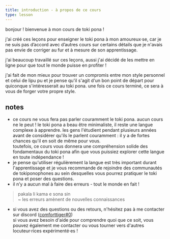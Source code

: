 ```yaml
---
title: introduction - à propos de ce cours
type: lesson
---
```

bonjour ! bienvenue à mon cours de toki pona !

j'ai créé ces leçons pour enseigner le toki pona à mon amoureux·se, car je ne suis pas d’accord avec d’autres cours sur certains détails que je n'avais pas envie de corriger au fur et à mesure de son apprentissage.

j'ai beaucoup travaillé sur ces leçons, aussi j'ai décidé de les mettre en ligne pour que tout le monde puisse en profiter !

j'ai fait de mon mieux pour trouver un compromis entre mon style personnel et celui de lipu pu et je pense qu'il s'agit d'un bon point de départ pour quiconque s'intéresserait au toki pona. une fois ce cours terminé, ce sera à vous de forger votre propre style.

## notes
- ce cours ne vous fera pas parler couramment le toki pona. aucun cours ne le peut ! le toki pona a beau être minimaliste, il reste une langue complexe à apprendre. les gens l'étudient pendant plusieurs années avant de considérer qu'ils le parlent couramment : il y a de fortes chances qu'il en soit de même pour vous. \
toutefois, ce cours vous donnera une compréhension solide des fondamentaux du toki pona afin que vous puissiez explorer cette langue en toute indépendance !
- je pense qu'utiliser régulièrement la langue est très important durant l'apprentissage et je vous recommande de rejoindre des communautés de tokiponophones au sein desquelles vous pourrez pratiquer le toki pona et poser des questions.
- il n’y a aucun mal à faire des erreurs - tout le monde en fait !
> pakala li kama e sona sin \
> ~ les erreurs amènent de nouvelles connaissances
- si vous avez des questions ou des retours, n'hésitez pas à me contacter sur discord ([comforttiger#0](https://discord.com/users/152843864342790145)) \
si vous avez besoin d'aide pour comprendre quoi que ce soit, vous pouvez également me contacter ou vous tourner vers d'autres locuteur·rices expérimenté·es !
